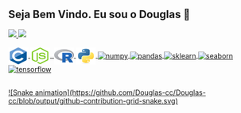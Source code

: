 ## Seja Bem Vindo. Eu sou o Douglas 👋

<div>
  <a href="https://github.com/Douglas-cc">
  <img height="180em" src="https://github-readme-stats.vercel.app/api?username=Douglas-cc&show_icons=true&theme=tokyonight&include_all_commits=true&count_private=true" />
    
  <img height="180em" src="https://github-readme-stats.vercel.app/api/top-langs/?username=Douglas-cc&layout=compact&langs_count=7&theme=tokyonight"/>
</div>
  
<div style="display: inline_block"><br>
  <img align="center" alt="c" height="35" width="40" src="https://raw.githubusercontent.com/devicons/devicon/master/icons/c/c-original.svg"/>
  
  <img align="center" alt="node" height="35" width="40"  src="https://raw.githubusercontent.com/devicons/devicon/master/icons/nodejs/nodejs-plain.svg"/>
  
  <img align="center" alt="" height="35" wight="40" src="https://perso.ens-lyon.fr/lise.vaudor/grimoireStat/_book/img/logo_tidyverse.png"/>

  <img align="center" alt="r" height="35" width="40" src="https://raw.githubusercontent.com/devicons/devicon/master/icons/r/r-original.svg"/>
  
  <img align="center" alt="py" height="35" width="40" src="https://raw.githubusercontent.com/devicons/devicon/master/icons/python/python-original.svg"/>
    
  <img align="center" alt="numpy" height="35" wight="40" src="https://numpy.org/doc/stable/_static/numpylogo.svg"/>
  
  <img align="center" alt="pandas" height="35" wight="40" src="https://i.redd.it/c6h7rok9c2v31.jpg">
    
  <img align="center" alt="sklearn" height="35" wight="40" src="https://upload.wikimedia.org/wikipedia/commons/thumb/0/05/Scikit_learn_logo_small.svg/220px-Scikit_learn_logo_small.svg.png">
  
  <img align="center" alt="seaborn" height="35" wight="40" src="https://seaborn.pydata.org/_static/logo-wide-lightbg.svg"/>
  
  <img  align="center" alt="tensorflow" height="35" wight="40" src="https://www.gstatic.com/devrel-devsite/prod/v0492b3db79b8927fe2347ea2dc87c471b22f173331622ffd10334837d43ea37f/tensorflow/images/lockup.svg" />
   
</div>
 
 ## 
<div>
  ![Snake animation](https://github.com/Douglas-cc/Douglas-cc/blob/output/github-contribution-grid-snake.svg)
</div>
  

